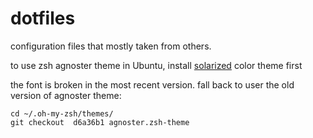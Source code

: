 # dotfiles
configuration files that mostly taken from others.

to use zsh agnoster theme in Ubuntu, install [solarized](https://github.com/altercation/solarized) color theme first

the font is broken in the most recent version. fall back to user the old version of agnoster theme:
```
cd ~/.oh-my-zsh/themes/
git checkout  d6a36b1 agnoster.zsh-theme
```

